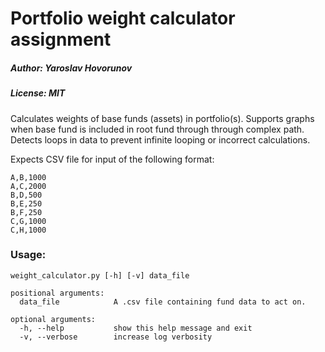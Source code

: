 # Portfolio weight calculator assignment

##### Author: Yaroslav Hovorunov
##### License: MIT

Calculates weights of base funds (assets) in portfolio(s). Supports graphs
when base fund is included in root fund through through complex path. Detects
loops in data to prevent infinite looping or incorrect calculations.

Expects CSV file for input of the following format:

    A,B,1000
    A,C,2000
    B,D,500
    B,E,250
    B,F,250
    C,G,1000
    C,H,1000

### Usage:

    weight_calculator.py [-h] [-v] data_file
    
    positional arguments:
      data_file            A .csv file containing fund data to act on.
    
    optional arguments:
      -h, --help           show this help message and exit
      -v, --verbose        increase log verbosity
